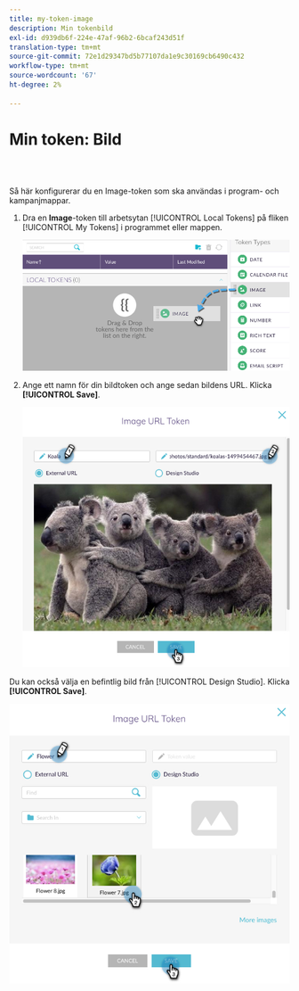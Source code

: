```yaml
---
title: my-token-image
description: Min tokenbild
exl-id: d939db6f-224e-47af-96b2-6bcaf243d51f
translation-type: tm+mt
source-git-commit: 72e1d29347bd5b77107da1e9c30169cb6490c432
workflow-type: tm+mt
source-wordcount: '67'
ht-degree: 2%

---
```


# Min token: Bild

<br> 

Så här konfigurerar du en Image-token som ska användas i program- och kampanjmappar.

1. Dra en **Image**-token till arbetsytan [!UICONTROL Local Tokens] på fliken [!UICONTROL My Tokens] i programmet eller mappen.

   ![Bild ett](/help/sky/assets/my-tokens/my-token-image/my-token-image-1.png)

1. Ange ett namn för din bildtoken och ange sedan bildens URL. Klicka **[!UICONTROL Save]**.

   ![Bild två](/help/sky/assets/my-tokens/my-token-image/my-token-image-2.png)

Du kan också välja en befintlig bild från [!UICONTROL Design Studio]. Klicka **[!UICONTROL Save]**.

![Bild tre](/help/sky/assets/my-tokens/my-token-image/my-token-image-3.png)
